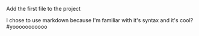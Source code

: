 Add the first file to the project

I chose to use markdown because I'm familiar with it's syntax and it's cool?
#yooooooooooo
